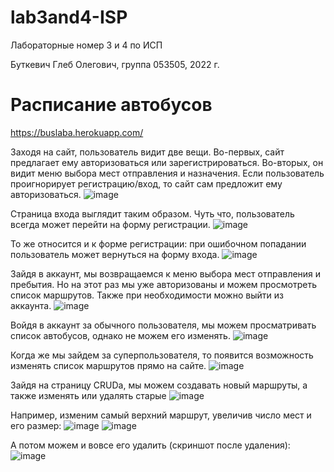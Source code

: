 # lab3and4-ISP
Лабораторные номер 3 и 4 по ИСП

Буткевич Глеб Олегович, группа 053505, 2022 г.

# Расписание автобусов
https://buslaba.herokuapp.com/

Заходя на сайт, пользователь видит две вещи. Во-первых, сайт предлагает ему авторизоваться или зарегистрироваться. Во-вторых, он видит меню выбора мест отправления и назначения. Если пользователь проигнорирует регистрацию/вход, то сайт сам предложит ему авторизоваться.
![image](https://user-images.githubusercontent.com/38133117/174634868-609cbf0c-dbbf-4d39-91e4-4600f90fb280.png)

Страница входа выглядит таким образом. Чуть что, пользователь всегда может перейти на форму регистрации.
![image](https://user-images.githubusercontent.com/38133117/174635067-4f33c52f-c0ff-4831-8321-45bad7d6aa2f.png)

То же относится и к форме регистрации: при ошибочном попадании пользователь может вернуться на форму входа.
![image](https://user-images.githubusercontent.com/38133117/174635736-10fe4352-9d9c-410e-b662-682daf8412f3.png)

Зайдя в аккаунт, мы возвращаемся к меню выбора мест отправления и пребытия. Но на этот раз мы уже авторизованы и можем просмотреть список маршрутов. Также при необходимости можно выйти из аккаунта.
![image](https://user-images.githubusercontent.com/38133117/174636029-3cd76df9-8816-4a59-9ab3-b125ebb14eac.png)

Войдя в аккаунт за обычного пользователя, мы можем просматривать список автобусов, однако не можем его изменять.
![image](https://user-images.githubusercontent.com/38133117/174636263-2a0d182b-e55c-4ff5-89b9-67f47d0ed678.png)

Когда же мы зайдем за суперпользователя, то появится возможность изменять список маршрутов прямо на сайте.
![image](https://user-images.githubusercontent.com/38133117/174636804-0fcd17f9-837a-44c3-a25d-740bc29c7323.png)

Зайдя на страницу CRUDа, мы можем создавать новый маршруты, а также изменять или удалять старые
![image](https://user-images.githubusercontent.com/38133117/174637180-10a41200-38dc-4758-8bb9-cf8562c2f8b8.png)

Например, изменим самый верхний маршрут, увеличив число мест и его размер:
![image](https://user-images.githubusercontent.com/38133117/174637363-e1d9a796-7d68-4723-83a6-a8e6a0080584.png)
![image](https://user-images.githubusercontent.com/38133117/174637493-4e83957d-b6b7-4d4f-bce9-cfae4913cf1e.png)

А потом можем и вовсе его удалить (скриншот после удаления):
![image](https://user-images.githubusercontent.com/38133117/174637682-b7e581c5-ee68-4f40-ac45-32b58326c49f.png)
